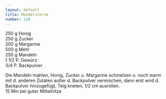 ```yaml
---
layout: default
title: Mandelsterne
number: 110
---
```


250 g Honig  
250 g Zucker  
200 g Margarine  
500 g Mehl  
250 g Mandeln  
1 1/2 P. Gewürz  
3/4 P. Backpulver

Die Mandeln mahlen, Honig, Zucker u. Margarine schmelzen u. noch warm mit d. anderen Zutaten außer d. Backpulver vermischen, dann erst wird d. Backpulver hinzugefügt, Teig kneten, 1/2 cm ausrollen.  
15 Min bei guter Mittelhitze